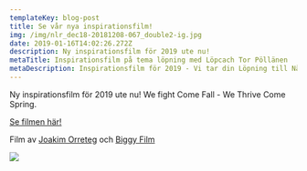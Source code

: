 ```yaml
---
templateKey: blog-post
title: Se vår nya inspirationsfilm!
img: /img/nlr_dec18-20181208-067_double2-ig.jpg
date: 2019-01-16T14:02:26.272Z
description: Ny inspirationsfilm för 2019 ute nu!
metaTitle: Inspirationsfilm på tema löpning med Löpcach Tor Pöllänen
metaDescription: Inspirationsfilm för 2019 - Vi tar din Löpning till Nästa Nivå!
---
```

Ny inspirationsfilm för 2019 ute nu! We fight Come Fall - We Thrive Come Spring.

[Se filmen här!](https://www.youtube.com/watch?v=xVAthPxWvp0)

Film av [Joakim Orreteg](https://www.instagram.com/joakim.orreteg/) och [Biggy Film](https://www.instagram.com/biggyfilm/)

![](/img/nlr_dec18-20181208-067_double2-ig.jpg)
